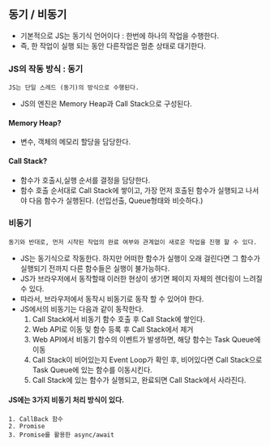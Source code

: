 ## 동기 / 비동기

- 기본적으로 JS는 동기식 언어이다 : 한번에 하나의 작업을 수행한다.
- 즉, 한 작업이 실행 되는 동안 다른작업은 멈춘 상태로 대기한다.


### JS의 작동 방식 : 동기
    JS는 단일 스레드 (동기)의 방식으로 수행된다.
- JS의 엔진은 Memory Heap과 Call Stack으로 구성된다.
#### Memory Heap?
- 변수, 객체의 메모리 할당을 담당한다.
#### Call Stack?
- 함수가 호출시,실행 순서를 결정을 담당한다.
- 함수 호출 순서대로 Call Stack에 쌓이고, 가장 먼저 호출된 함수가 실행되고 나서야 다음 함수가 실행된다. (선입선출, Queue형태와 비슷하다.)


### 비동기
    동기와 반대로, 먼저 시작된 작업의 완료 여부와 관계없이 새로운 작업을 진행 할 수 있다.
- JS는 동기식으로 작동한다. 하지만 어떠한 함수가 실행이 오래 걸린다면 그 함수가 실행되기 전까지 다른 함수들은 실행이 불가능하다.
- JS가 브라우저에서 동작할때 이러한 현상이 생기면 페이지 자체의 렌더링이 느려질 수 있다.
- 따라서, 브라우저에서 동작시 비동기로 동작 할 수 있어야 한다.
- JS에서의 비동기는 다음과 같이 동작한다.
  1. Call Stack에서 비동기 함수 호출 후 Call Stack에 쌓인다.
  2. Web API로 이동 및 함수 등록 후 Call Stack에서 제거
  3. Web API에서 비동기 함수의 이벤트가 발생하면, 해당 함수는 Task Queue에 이동
  4. Call Stack이 비어있는지 Event Loop가 확인 후, 비어있다면 Call Stack으로 Task Queue에 있는 함수를 이동시킨다.
  5. Call Stack에 있는 함수가 실행되고, 완료되면 Call Stack에서 사라진다.

#### JS에는 3가지 비동기 처리 방식이 있다.
    1. CallBack 함수
    2. Promise
    3. Promise를 활용한 async/await
